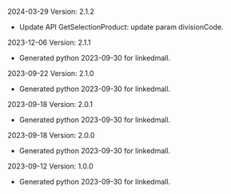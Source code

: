 2024-03-29 Version: 2.1.2
- Update API GetSelectionProduct: update param divisionCode.


2023-12-06 Version: 2.1.1
- Generated python 2023-09-30 for linkedmall.

2023-09-22 Version: 2.1.0
- Generated python 2023-09-30 for linkedmall.

2023-09-18 Version: 2.0.1
- Generated python 2023-09-30 for linkedmall.

2023-09-18 Version: 2.0.0
- Generated python 2023-09-30 for linkedmall.

2023-09-12 Version: 1.0.0
- Generated python 2023-09-30 for linkedmall.


